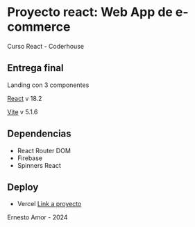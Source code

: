 # Proyecto react: Web App de e-commerce
Curso React - Coderhouse

## Entrega final
Landing con 3 componentes

[React](https://es.react.dev/)
v 18.2

[Vite](https://vitejs.dev/)
v 5.1.6

## Dependencias
- React Router DOM
- Firebase
- Spinners React

## Deploy
- Vercel
[Link a proyecto](https://react-eight-kohl.vercel.app/)

Ernesto Amor - 2024